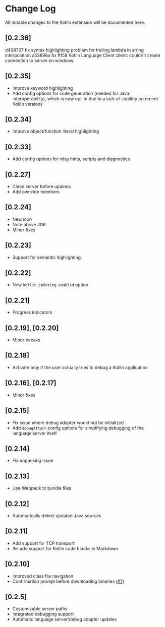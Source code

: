 # Change Log
All notable changes to the Kotlin extension will be documented here.

## [0.2.36]
d408727 fix syntax highlighting problem for trailing lambda in string interpolation
a53896a fix #158 Kotlin Language Client client: couldn't create connection to server on windows

## [0.2.35]
- Improve keyword highlighting
- Add config options for code generation (needed for Java interoperability), which is now opt-in due to a lack of stability on recent Kotlin versions

## [0.2.34]
- Improve object/function literal highlighting

## [0.2.33]
- Add config options for inlay hints, scripts and diagnostics

## [0.2.27]
- Clean server before updates
- Add override members

## [0.2.24]
- New icon
- Note above JDK
- Minor fixes

## [0.2.23]
- Support for semantic highlighting

## [0.2.22]
- New `kotlin.indexing.enabled` option

## [0.2.21]
- Progress indicators

## [0.2.19], [0.2.20]
- Minor tweaks

## [0.2.18]
- Activate only if the user actually tries to debug a Kotlin application

## [0.2.16], [0.2.17]
- Minor fixes

## [0.2.15]
- Fix issue where debug adapter would not be initialized
- Add `debugAttach` config options for simplifying debugging of the language server itself

## [0.2.14]
- Fix unpacking issue

## [0.2.13]
- Use Webpack to bundle files

## [0.2.12]
- Automatically detect updated Java sources

## [0.2.11]
- Add support for TCP transport
- Re-add support for Kotlin code blocks in Markdown

## [0.2.10]
- Improved class file navigation
- Confirmation prompt before downloading binaries ([#7](https://github.com/fwcd/vscode-kotlin-ide/issues/7))

## [0.2.5]
- Customizable server paths
- Integrated debugging support
- Automatic language server/debug adapter updates
